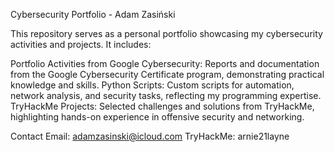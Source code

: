 Cybersecurity Portfolio - Adam Zasiński

This repository serves as a personal portfolio showcasing my cybersecurity activities and projects. It includes:

Portfolio Activities from Google Cybersecurity: Reports and documentation from the Google Cybersecurity Certificate program, demonstrating practical knowledge and skills.
Python Scripts: Custom scripts for automation, network analysis, and security tasks, reflecting my programming expertise.
TryHackMe Projects: Selected challenges and solutions from TryHackMe, highlighting hands-on experience in offensive security and networking.

Contact
Email: adamzasinski@icloud.com
TryHackMe: arnie21layne
